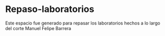 # Repaso-laboratorios
Este espacio fue generado para repasar los laboratorios hechos a lo largo del corte
Manuel Felipe Barrera
